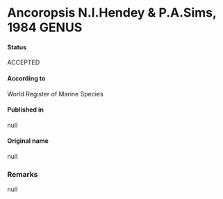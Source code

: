 Ancoropsis N.I.Hendey & P.A.Sims, 1984 GENUS
=======

#### Status
ACCEPTED

#### According to
World Register of Marine Species

#### Published in
null

#### Original name
null

### Remarks
null